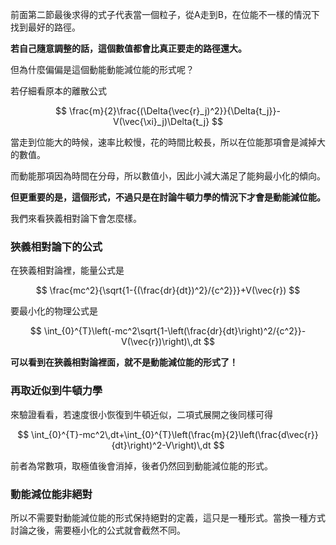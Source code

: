 

前面第二節最後求得的式子代表當一個粒子，從A走到B，在位能不一樣的情況下找到最好的路徑。

**若自己隨意調整的話，這個數值都會比真正要走的路徑還大。**



但為什麼偏偏是這個動能動能減位能的形式呢？



若仔細看原本的離散公式

$$
\frac{m}{2}\frac{(\Delta{\vec{r}_j)^2}}{\Delta{t_j}}-V(\vec{\xi}_j)\Delta{t_j}
$$

當走到位能大的時候，速率比較慢，花的時間比較長，所以在位能那項會是減掉大的數值。

而動能那項因為時間在分母，所以數值小，因此小減大滿足了能夠最小化的傾向。



**但更重要的是，這個形式，不過只是在討論牛頓力學的情況下才會是動能減位能。**



我們來看狹義相對論下會怎麼樣。



### 狹義相對論下的公式

在狹義相對論裡，能量公式是

$$
\frac{mc^2}{\sqrt{1-{(\frac{dr}{dt})^2}/{c^2}}}+V(\vec{r})
$$

要最小化的物理公式是

$$
\int_{0}^{T}\left(-mc^2\sqrt{1-\left(\frac{dr}{dt}\right)^2/{c^2}}-V(\vec{r})\right)\,dt
$$



**可以看到在狹義相對論裡面，就不是動能減位能的形式了！**



### 再取近似到牛頓力學

來驗證看看，若速度很小恢復到牛頓近似，二項式展開之後同樣可得

$$
\int_{0}^{T}-mc^2\,dt+\int_{0}^{T}\left(\frac{m}{2}\left(\frac{d\vec{r}}{dt}\right)^2-V\right)\,dt
$$

前者為常數項，取極值後會消掉，後者仍然回到動能減位能的形式。



### 動能減位能非絕對

所以不需要對動能減位能的形式保持絕對的定義，這只是一種形式。當換一種方式討論之後，需要極小化的公式就會截然不同。

